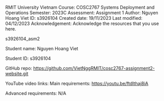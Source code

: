   RMIT University Vietnam
  Course: COSC2767 Systems Deployment and Operations
  Semester: 2023C
  Assessment: Assignment 1
  Author: Nguyen Hoang Viet
  ID: s3926104
  Created  date: 19/11/2023
  Last modified: 04/12/2023
  Acknowledgement: Acknowledge the resources that you use here.

s3926104_asm2

Student name: Nguyen Hoang Viet

Student ID: s3926104

GitHub repo: https://github.com/VietNggRMIT/cosc2767-assignment2-website.git

YouTube video links:
Main requirements: https://youtu.be/ftdIthaj8iA

Advanced requirements: N/A